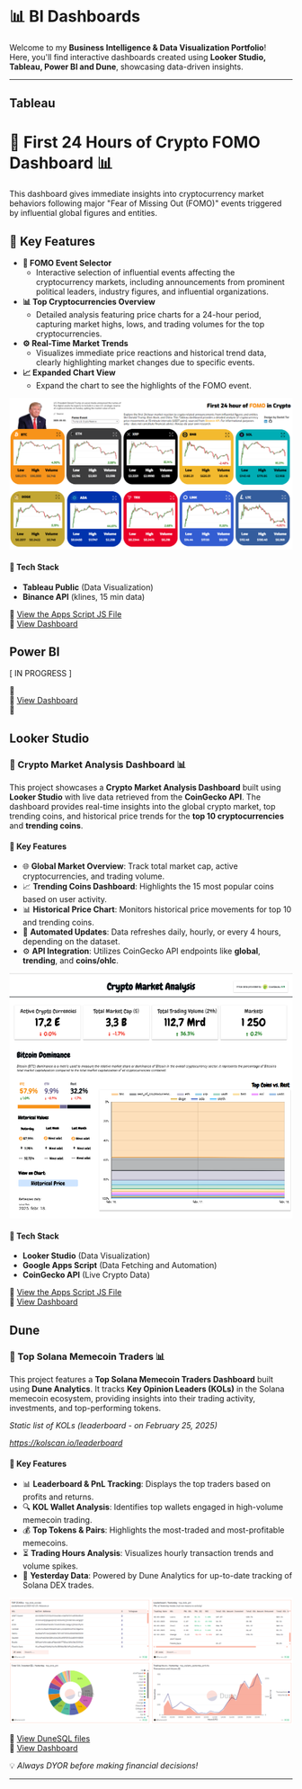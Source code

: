 # 📊 BI Dashboards

Welcome to my **Business Intelligence & Data Visualization Portfolio**!  
Here, you'll find interactive dashboards created using **Looker Studio, Tableau, Power BI and Dune**, showcasing data-driven insights.

---
## Tableau

# 🔷 First 24 Hours of Crypto FOMO Dashboard 📊

This dashboard gives immediate insights into cryptocurrency market behaviors following major "Fear of Missing Out (FOMO)" events triggered by influential global figures and entities.

## 🚀 Key Features

- **📅 FOMO Event Selector**
  - Interactive selection of influential events affecting the cryptocurrency markets, including announcements from prominent political leaders, industry figures, and influential organizations.
- **📊 Top Cryptocurrencies Overview**
  - Detailed analysis featuring price charts for a 24-hour period, capturing market highs, lows, and trading volumes for the top cryptocurrencies.
- **⚙️ Real-Time Market Trends**
  - Visualizes immediate price reactions and historical trend data, clearly highlighting market changes due to specific events.
- **📈 Expanded Chart View**
  - Expand the chart to see the highlights of the FOMO event.

<p align="center">
  <a href="https://public.tableau.com/views/First24HourofFOMOinCrypto/Dashboard?:language=en-US&publish=yes&:sid=&:redirect=auth&:display_count=n&:origin=viz_share_link" target="_blank">
    <img src="images/tableau/fomo_dashboard.png" alt="First 24 Hour of FOMO in Crypto">
  </a>
</p>

#### 🔑 **Tech Stack**

- **Tableau Public** (Data Visualization)  
- **Binance API** (klines, 15 min data)

🤖 [View the Apps Script JS File](./scripts/python_scripts/fomo_binance.py)  
🔗 [View Dashboard](https://public.tableau.com/views/First24HourofFOMOinCrypto/Dashboard?:language=en-US&publish=yes&:sid=&:redirect=auth&:display_count=n&:origin=viz_share_link)


## Power BI
[ IN PROGRESS ]

🔷  
🔗 [View Dashboard](https://app.powerbi.com/your-dashboard-link)  
📄

## Looker Studio

### 🔷 Crypto Market Analysis Dashboard 📊

This project showcases a **Crypto Market Analysis Dashboard** built using **Looker Studio** with live data retrieved from the **CoinGecko API**. The dashboard provides real-time insights into the global crypto market, top trending coins, and historical price trends for the **top 10 cryptocurrencies** and **trending coins**.

#### 🚀 **Key Features**

- 🌐 **Global Market Overview**: Track total market cap, active cryptocurrencies, and trading volume.  
- 📈 **Trending Coins Dashboard**: Highlights the 15 most popular coins based on user activity.  
- 📊 **Historical Price Chart**: Monitors historical price movements for top 10 and trending coins.  
- 🔄 **Automated Updates**: Data refreshes daily, hourly, or every 4 hours, depending on the dataset.  
- ⚙️ **API Integration**: Utilizes CoinGecko API endpoints like **global**, **trending**, and **coins/ohlc**.  

<p align="center">
  <a href="https://lookerstudio.google.com/u/0/reporting/7df8f109-6f75-47ce-a48d-d4a8aa989d5d/page/sDkrE" target="_blank">
    <img src="images/looker_studio/crypto_market_analysis_lookerstudio.png" alt="Crypto Market Analysis">
  </a>
</p>


#### 🔑 **Tech Stack**

- **Looker Studio** (Data Visualization)  
- **Google Apps Script** (Data Fetching and Automation)  
- **CoinGecko API** (Live Crypto Data)

🤖 [View the Apps Script JS File](./scripts/apps_scripts/coingecko.js)  
🔗 [View Dashboard](https://lookerstudio.google.com/u/0/reporting/7df8f109-6f75-47ce-a48d-d4a8aa989d5d/page/sDkrE)


## Dune

### 🔷 Top Solana Memecoin Traders 📊

This project features a **Top Solana Memecoin Traders Dashboard** built using **Dune Analytics**. It tracks **Key Opinion Leaders (KOLs)** in the Solana memecoin ecosystem, providing insights into their trading activity, investments, and top-performing tokens.

*Static list of KOLs (leaderboard - on February 25, 2025)*

*https://kolscan.io/leaderboard*

#### 🚀 **Key Features**

- 📊 **Leaderboard & PnL Tracking**: Displays the top traders based on profits and returns.  
- 🔍 **KOL Wallet Analysis**: Identifies top wallets engaged in high-volume memecoin trading.  
- 💰 **Top Tokens & Pairs**: Highlights the most-traded and most-profitable memecoins.  
- ⏳ **Trading Hours Analysis**: Visualizes hourly transaction trends and volume spikes.  
- 🔗 **Yesterday Data**: Powered by Dune Analytics for up-to-date tracking of Solana DEX trades.  

<p align="center">
  <a href="https://dune.com/flamenco18/top-solana-kols" target="_blank">
    <img src="images/dune/top_kols_dashboard.png" alt="Top KOLs Dashboard">
  </a>
</p>

🤖 [View DuneSQL files](./scripts/dune_sqls)  
🔗 [View Dashboard](https://dune.com/flamenco18/top-solana-kols)


💡 _Always DYOR before making financial decisions!_

---

